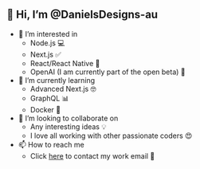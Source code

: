 ## 👋 Hi, I’m @DanielsDesigns-au
- 👀 I’m interested in
  - Node.js 💻
  - Next.js ✅
  - React/React Native 📱
  - OpenAI (I am currently part of the open beta) 🤖
- 🌱 I’m currently learning
  - Advanced Next.js 🤓
  - GraphQL 📊
  - Docker 🐳
- 💞️ I’m looking to collaborate on
  - Any interesting ideas 💡
  - I love all working with other passionate coders 😍
- 📫 How to reach me
  - Click [here](mailto:daniel@danielsdesigns.tech) to contact my work email 📮

<!---
DanielsDesigns-au/DanielsDesigns-au is a ✨ special ✨ repository because its `README.md` (this file) appears on your GitHub profile.
You can click the Preview link to take a look at your changes.
--->
